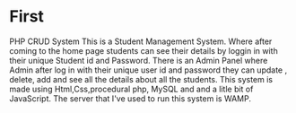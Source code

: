 # First
PHP CRUD System
This is a Student Management System. Where after coming to the home page students can see their details by loggin in with their unique Student id and Password. There is an Admin Panel where Admin after log in with their unique user id and password they can update , delete, add and see all the details about all the students. This system is made using Html,Css,procedural php, MySQL and and a litle bit of JavaScript. The server that I've used to run this system is WAMP.
